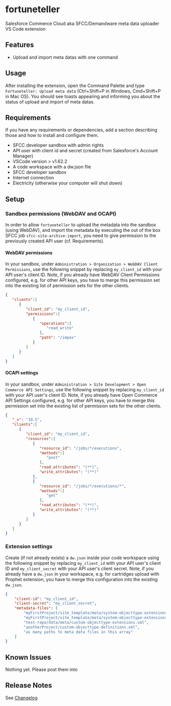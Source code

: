 # fortuneteller
Salesforce Commerce Cloud aka SFCC/Demandware meta data uploader VS Code extension

## Features
* Upload and import meta datas with one command

## Usage

After installing the extension, open the Command Palette and type `Fortuneteller: Upload meta data` (Ctrl+Shift+P in Windows, Cmd+Shift+P in Mac OS).
You should see toasts appearing and informing you about the status of upload and import of meta datas.

## Requirements

If you have any requirements or dependencies, add a section describing those and how to install and configure them.
- SFCC developer sandbox with admin rights
- API user with client id and secret (created from Salesforce's Account Manager)
- VSCode version > v1.62.2
- A code workspace with a dw.json file
- SFCC developer sandbox
- Internet connection
- Electricity (otherwise your computer will shut down)

## Setup

### Sandbox permissions (WebDAV and OCAPI)
In order to allow `fortuneteller` to upload the metadata into the sandbox (using WebDAV), and import the metadata by executing the out of the box SFCC job `sfcc-site-archive-import`, you need to give permission to the previously created API user (cf. Requirements).

#### WebDAV permissions
In your sandbox, under `Administration > Organization > WebDAV Client Permissions`, use the following snippet by replacing `my_client_id` with your API user's client ID. Note, if you already have WebDAV Client Permissions configured, e.g. for other API keys, you have to merge this permission set into the existing list of permission sets for the other clients.

```json
{
   "clients":[
      {
         "client_id": "my_client_id",
         "permissions":[
            {
               "operations":[
                  "read_write"
               ],
               "path": "/impex"
            }
         ]
      }
   ]
}
```

#### OCAPI settings
In your sandbox, under `Administration > Site Development > Open Commerce API Settings`, use the following snippet by replacing `my_client_id` with your API user's client ID. Note, if you already have Open Commerce API Settings configured, e.g. for other API keys, you have to merge this permission set into the existing list of permission sets for the other clients.

```json
{
   "_v": "19.5",
   "clients":[
      {
         "client_id": "my_client_id",
         "resources":[
            {
               "resource_id": "/jobs/*/executions",
               "methods":[
                  "post"
               ],
               "read_attributes": "(**)",
               "write_attributes": "(**)"
            },
            {
               "resource_id": "/jobs/*/executions/*",
               "methods":[
                  "get"
               ],
               "read_attributes": "(**)",
               "write_attributes": "(**)"
            }
         ]
      }
   ]
}
```

### Extension settings
Create (if not already exists) a `dw.json` inside your code workspace using the following snippet by replacing `my_client_id` with your API user's client ID and `my_client_secret` with your API user's client secret. Note, if you already have a `dw.json` in your workspace, e.g. for cartridges upload with Prophet extension, you have to merge this configuration into the existing `dw.json`.
```json
{
    "client-id": "my_client_id",
    "client-secret": "my_client_secret",
    "metadata-files": [
        "myFirstProject/site_template/meta/system-objecttype-extensions.xml",
        "myFirstProject/site_template/meta/system-objecttype-extensions.xml",
        "test-repo/data/meta/custom-objecttype-extensions.xml",
        "anotherProject/custom-objecttype-definitions.xml",
        "as many paths to meta data files in this array"
    ]
}
```

## Known Issues

Nothing yet.
Please post them into 

## Release Notes

See [Changelog](https://github.com/ismailnguyen/fortuneteller/blob/main/CHANGELOG.md)



